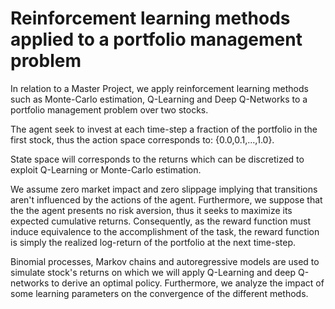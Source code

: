 # Reinforcement learning methods applied to a portfolio management problem

In relation to a Master Project, we apply reinforcement learning methods such as Monte-Carlo estimation, Q-Learning and Deep Q-Networks to a portfolio management problem over two stocks. 

The agent seek to invest at each time-step a fraction of the portfolio in the first stock, thus the action space corresponds to: {0.0,0.1,...,1.0}.

State space will corresponds to the returns which can be discretized to exploit Q-Learning or Monte-Carlo estimation.

We assume zero market impact and zero slippage implying that transitions aren't influenced by the actions of the agent. Furthermore, we suppose that the the agent presents no risk aversion, thus it seeks to maximize its expected cumulative returns. Consequently, as the reward function must induce equivalence to the accomplishment of the task, the reward function is simply the realized log-return of the portfolio at the next time-step.

Binomial processes, Markov chains and autoregressive models are used to simulate stock's returns on which we will apply Q-Learning and deep Q-networks to derive an optimal policy. Furthermore, we analyze the impact of some learning parameters on the convergence of the different methods.
